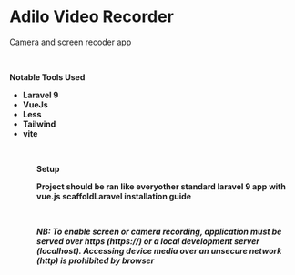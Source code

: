 <h1>Adilo Video Recorder</h1>
<p>Camera and screen recoder app</p>

<br>
<p><b>Notable Tools Used<b></p>
<ul>
 <li>Laravel 9</li>
 <li>VueJs</li>
 <li>Less</li>
 <li>Tailwind</li>
 <li>vite</li>
<ul>

<br>
<p><b>Setup<b></p>
<p>Project should be ran like everyother standard laravel 9 app with vue.js scaffold<a href"https://laravel.com/docs/9.x/installation">Laravel installation guide</a></p>

<br>
<p><em><b>NB:</b> To enable screen or camera recording, application must be served over https (https://) or a local development server (localhost). Accessing device media over an unsecure network (http) is prohibited by browser<em></p>
